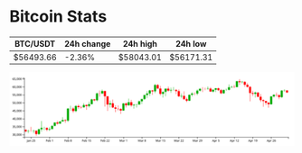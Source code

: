 # Bitcoin Stats

BTC/USDT|24h change|24h high|24h low|
|---|---|---|---|
|$56493.66|-2.36%|$58043.01|$56171.31|

<img src="./chart.svg">
